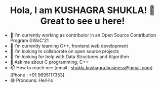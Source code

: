 <h1 align="center">Hola, I am KUSHAGRA SHUKLA! 👋 Great to see u here!</h1>

- 🔭 I’m currently working as contributor in an Open Source Contribution Program GWoC'21
- 🌱 I’m currently learning C++, frontend web development
- 👯 I’m looking to collaborate on open source projects
- 🤔 I’m looking for help with Data Structures and Algorithm
- 💬 Ask me about C programming, C++
- 📫 How to reach me: [email : shukla.kushagra.business@gmail.com] [Phone : +91 9695117353]
- 😄 Pronouns: He/His

